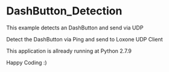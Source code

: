 # DashButton_Detection
This example detects an DashButton and send via UDP 


Detect the DashButton via Ping and send to Loxone UDP Client

This application is allready running at Python 2.7.9

Happy Coding :)
